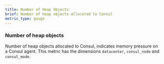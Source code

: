 ```yaml
---
title: Number of Heap Objects
brief: Number of heap objects allocated to Consul
metric_type: gauge
---
```

### Number of heap objects
Number of heap objects allocated to Consul, indicates memory pressure on a Consul agent. This metric has the dimensions `datacenter`, `consul_node` and `consul_mode`.